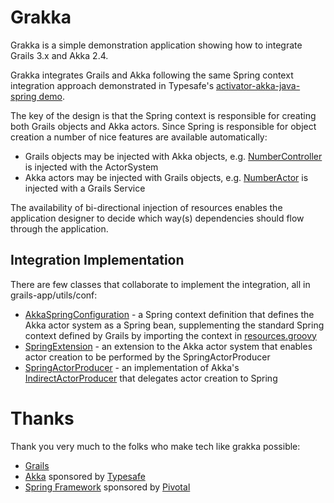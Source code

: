 # Grakka #

Grakka is a simple demonstration application showing how to integrate Grails 3.x and Akka 2.4.

Grakka integrates Grails and Akka following the same Spring context integration approach demonstrated 
in Typesafe's [activator-akka-java-spring demo](https://github.com/typesafehub/activator-akka-java-spring).

The key of the design is that the Spring context is responsible for creating both Grails objects and Akka actors.  Since Spring is responsible for object creation a number of nice features are available automatically:

* Grails objects may be injected with Akka objects, e.g. [NumberController](grails-app/controllers/grakka/NumberController.groovy) is injected with the ActorSystem
* Akka actors may be injected with Grails objects, e.g. [NumberActor](src/main/groovy/grakka/number/NumberActor.groovy) is injected with a Grails Service 

The availability of bi-directional injection of resources enables the application designer to decide which way(s) dependencies should flow through the application.

## Integration Implementation ##

There are few classes that collaborate to implement the integration, all in grails-app/utils/conf:
  
* [AkkaSpringConfiguration](grails-app/utils/conf/AkkaSpringConfiguration.groovy) - a Spring context definition that defines the Akka actor system as a Spring bean, supplementing the standard Spring context defined by Grails by importing the context in [resources.groovy](grails-app/conf/spring/resources.groovy)
* [SpringExtension](grails-app/utils/conf/SpringExtension.groovy) - an extension to the Akka actor system that enables actor creation to be performed by the SpringActorProducer 
* [SpringActorProducer](grails-app/utils/conf/SpringActorProducer.groovy) - an implementation of Akka's [IndirectActorProducer](http://doc.akka.io/api/akka/2.4.0/index.html#akka.actor.IndirectActorProducer) that delegates actor creation to Spring 

# Thanks #

Thank you very much to the folks who make tech like grakka possible:

* [Grails](https://grails.org/)
* [Akka](http://akka.io/) sponsored by [Typesafe](http://www.typesafe.com/)
* [Spring Framework](https://spring.io/) sponsored by [Pivotal](https://pivotal.io/)

